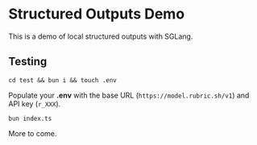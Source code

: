 # Structured Outputs Demo

This is a demo of local structured outputs with SGLang.

## Testing

`cd test && bun i && touch .env`

Populate your **.env** with the base URL (`https://model.rubric.sh/v1`) and API key (`r_XXX`).

`bun index.ts`

More to come.